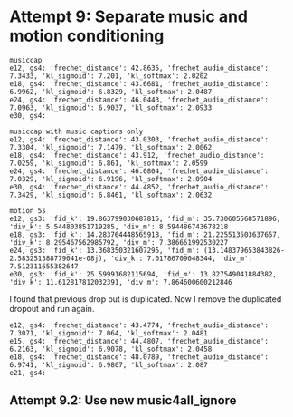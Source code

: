 
# Attempt 9: Separate music and motion conditioning

    musiccap
    e12, gs4: 'frechet_distance': 42.8635, 'frechet_audio_distance': 7.3433, 'kl_sigmoid': 7.201, 'kl_softmax': 2.0202
    e18, gs4: 'frechet_distance': 43.6681, 'frechet_audio_distance': 6.9962, 'kl_sigmoid': 6.8329, 'kl_softmax': 2.0487
    e24, gs4: 'frechet_distance': 46.0443, 'frechet_audio_distance': 7.0963, 'kl_sigmoid': 6.9037, 'kl_softmax': 2.0933
    e30, gs4:

    musiccap with music captions only
    e12, gs4: 'frechet_distance': 43.0303, 'frechet_audio_distance': 7.3304, 'kl_sigmoid': 7.1479, 'kl_softmax': 2.0062
    e18, gs4: 'frechet_distance': 43.912, 'frechet_audio_distance': 7.0259, 'kl_sigmoid': 6.861, 'kl_softmax': 2.0599
    e24, gs4: 'frechet_distance': 46.0804, 'frechet_audio_distance': 7.0329, 'kl_sigmoid': 6.9196, 'kl_softmax': 2.0904
    e30, gs4: 'frechet_distance': 44.4852, 'frechet_audio_distance': 7.3429, 'kl_sigmoid': 6.8461, 'kl_softmax': 2.0632

    motion 5s
    e12, gs3: 'fid_k': 19.863799030687815, 'fid_m': 35.730605568571896, 'div_k': 5.544803851719285, 'div_m': 8.594486743678218
    e18, gs3: 'fid_k': 14.283764448565918, 'fid_m': 21.225513503637657, 'div_k': 8.295467562985792, 'div_m': 7.386661992530227
    e24, gs3: 'fid_k': 13.368350321607295, 'fid_m': (13.148379653843826-2.583251388779041e-08j), 'div_k': 7.01786709048344, 'div_m': 7.512311655382647
    e30, gs3: 'fid_k': 25.59991682115694, 'fid_m': 13.827549041884382, 'div_k': 11.612817812032391, 'div_m': 7.864600600212846

I found that previous drop out is duplicated. Now I remove the 
duplicated dropout and run again.

    e12, gs4: 'frechet_distance': 43.4774, 'frechet_audio_distance': 7.3071, 'kl_sigmoid': 7.064, 'kl_softmax': 2.0481
    e15, gs4: 'frechet_distance': 44.4807, 'frechet_audio_distance': 6.2163, 'kl_sigmoid': 6.9078, 'kl_softmax': 2.0458
    e18, gs4: 'frechet_distance': 48.0789, 'frechet_audio_distance': 6.9741, 'kl_sigmoid': 6.9807, 'kl_softmax': 2.087
    e21, gs4: 


## Attempt 9.2: Use new music4all_ignore

